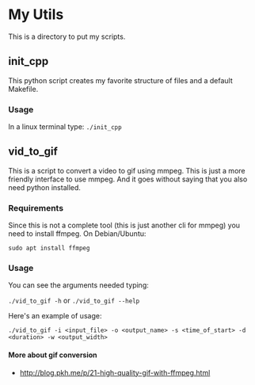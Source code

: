 # My Utils

This is a directory to put my scripts.

## init_cpp

This python script creates my favorite structure of files and a default Makefile.

### Usage

In a linux terminal type:
	`./init_cpp`

## vid_to_gif

This is a script to convert a video to gif using mmpeg. This is just a more friendly interface to use mmpeg. And it goes without saying that you also need python installed.

### Requirements

Since this is not a complete tool (this is just another cli for mmpeg) you need to install ffmpeg. On Debian/Ubuntu:

`sudo apt install ffmpeg`

### Usage

You can see the arguments needed typing:

`./vid_to_gif -h` or `./vid_to_gif --help`

Here's an example of usage:

`./vid_to_gif -i <input_file> -o <output_name> -s <time_of_start> -d <duration> -w <output_width>`

#### More about gif conversion

- http://blog.pkh.me/p/21-high-quality-gif-with-ffmpeg.html
